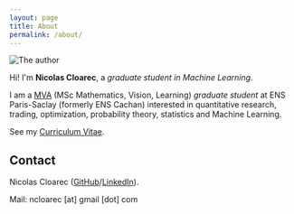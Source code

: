 ```yaml
---
layout: page
title: About
permalink: /about/
---
```


![The author](../assets/images/me.jpg)

Hi! I'm **Nicolas Cloarec**, a *graduate student in Machine Learning*.

I am a [MVA](https://www.enpc.fr/en/masters-mathematics-vision-learning) (MSc Mathematics, Vision, Learning) *graduate student* at ENS Paris-Saclay (formerly ENS Cachan) interested in quantitative research, trading, optimization, probability theory, statistics and Machine Learning.

<!-- {{ site.author.bio }} -->

See my [Curriculum Vitae](http://ncloarec.github.io/PDF/Cloarec_CV.pdf).

<!-- ## Current research interests -->

<!-- Besides what I do at work, I am interested in a variety of topics in Machine Learning, notably in statistical learning and optimisation.

* Non-euclidean geometry in Machine Learning (manifold learning, Riemannian optimisation)
* Approximate inference in probabilistic graphical models
* Representation learning and component analysis
* Tensor methods, sparse coding, compressed sensing (see my MSc thesis)
* Social network analysis, more precisely influence propagation

My preferred applications are in data science, computer vision, and medical research. -->

## Contact

Nicolas Cloarec ([GitHub](http://github.com/ncloarec)/[LinkedIn](https://linkedin.com/in/nicolas-cloarec-555157109)).

Mail: ncloarec [at] gmail [dot] com
